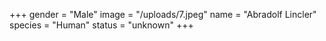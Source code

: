 +++
gender = "Male"
image = "/uploads/7.jpeg"
name = "Abradolf Lincler"
species = "Human"
status = "unknown"
+++
